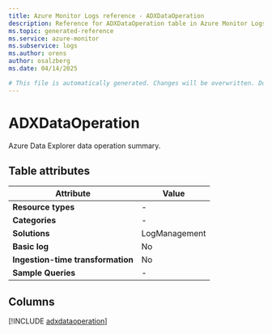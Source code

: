 ```yaml
---
title: Azure Monitor Logs reference - ADXDataOperation
description: Reference for ADXDataOperation table in Azure Monitor Logs.
ms.topic: generated-reference
ms.service: azure-monitor
ms.subservice: logs
ms.author: orens
author: osalzberg
ms.date: 04/14/2025

# This file is automatically generated. Changes will be overwritten. Do not change this file directly.
---
```


# ADXDataOperation

Azure Data Explorer data operation summary.


## Table attributes

|Attribute|Value|
|---|---|
|**Resource types**|-|
|**Categories**|-|
|**Solutions**| LogManagement|
|**Basic log**|No|
|**Ingestion-time transformation**|No|
|**Sample Queries**|-|



## Columns
  
[!INCLUDE [adxdataoperation](~/reusable-content/ce-skilling/azure/includes/azure-monitor/reference/tables/adxdataoperation-include.md)]
